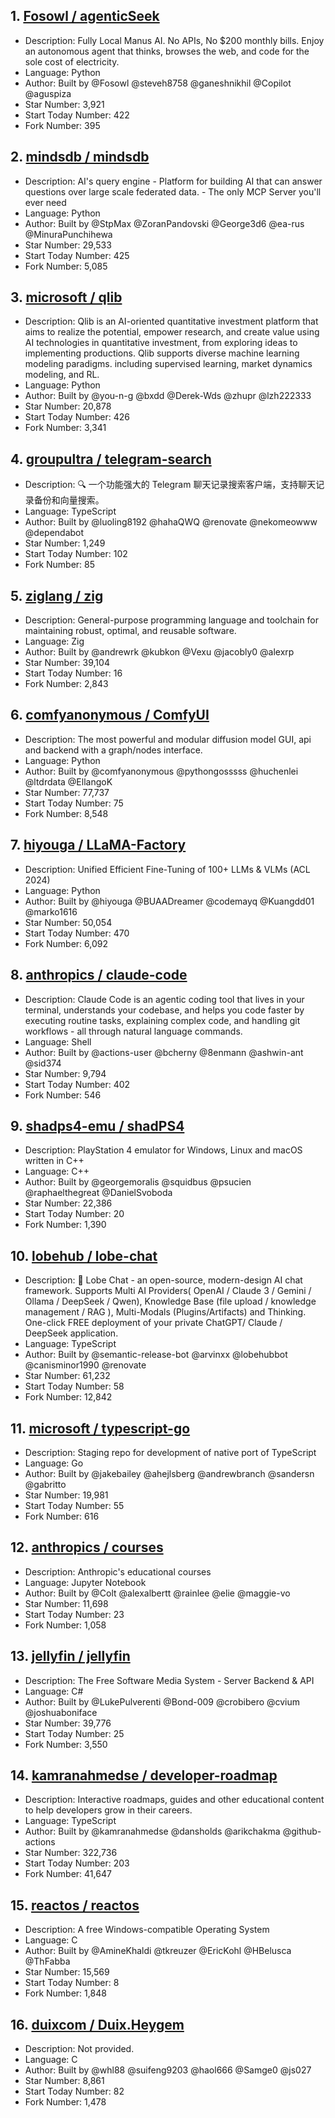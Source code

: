 ## 1. [Fosowl / agenticSeek](https://github.com/Fosowl/agenticSeek)
- Description: Fully Local Manus AI. No APIs, No $200 monthly bills. Enjoy an autonomous agent that thinks, browses the web, and code for the sole cost of electricity.
- Language: Python
- Author: Built by @Fosowl @steveh8758 @ganeshnikhil @Copilot @aguspiza
- Star Number: 3,921
- Start Today Number: 422
- Fork Number: 395

## 2. [mindsdb / mindsdb](https://github.com/mindsdb/mindsdb)
- Description: AI's query engine - Platform for building AI that can answer questions over large scale federated data. - The only MCP Server you'll ever need
- Language: Python
- Author: Built by @StpMax @ZoranPandovski @George3d6 @ea-rus @MinuraPunchihewa
- Star Number: 29,533
- Start Today Number: 425
- Fork Number: 5,085

## 3. [microsoft / qlib](https://github.com/microsoft/qlib)
- Description: Qlib is an AI-oriented quantitative investment platform that aims to realize the potential, empower research, and create value using AI technologies in quantitative investment, from exploring ideas to implementing productions. Qlib supports diverse machine learning modeling paradigms. including supervised learning, market dynamics modeling, and RL.
- Language: Python
- Author: Built by @you-n-g @bxdd @Derek-Wds @zhupr @lzh222333
- Star Number: 20,878
- Start Today Number: 426
- Fork Number: 3,341

## 4. [groupultra / telegram-search](https://github.com/groupultra/telegram-search)
- Description: 🔍 一个功能强大的 Telegram 聊天记录搜索客户端，支持聊天记录备份和向量搜索。
- Language: TypeScript
- Author: Built by @luoling8192 @hahaQWQ @renovate @nekomeowww @dependabot
- Star Number: 1,249
- Start Today Number: 102
- Fork Number: 85

## 5. [ziglang / zig](https://github.com/ziglang/zig)
- Description: General-purpose programming language and toolchain for maintaining robust, optimal, and reusable software.
- Language: Zig
- Author: Built by @andrewrk @kubkon @Vexu @jacobly0 @alexrp
- Star Number: 39,104
- Start Today Number: 16
- Fork Number: 2,843

## 6. [comfyanonymous / ComfyUI](https://github.com/comfyanonymous/ComfyUI)
- Description: The most powerful and modular diffusion model GUI, api and backend with a graph/nodes interface.
- Language: Python
- Author: Built by @comfyanonymous @pythongosssss @huchenlei @ltdrdata @EllangoK
- Star Number: 77,737
- Start Today Number: 75
- Fork Number: 8,548

## 7. [hiyouga / LLaMA-Factory](https://github.com/hiyouga/LLaMA-Factory)
- Description: Unified Efficient Fine-Tuning of 100+ LLMs & VLMs (ACL 2024)
- Language: Python
- Author: Built by @hiyouga @BUAADreamer @codemayq @Kuangdd01 @marko1616
- Star Number: 50,054
- Start Today Number: 470
- Fork Number: 6,092

## 8. [anthropics / claude-code](https://github.com/anthropics/claude-code)
- Description: Claude Code is an agentic coding tool that lives in your terminal, understands your codebase, and helps you code faster by executing routine tasks, explaining complex code, and handling git workflows - all through natural language commands.
- Language: Shell
- Author: Built by @actions-user @bcherny @8enmann @ashwin-ant @sid374
- Star Number: 9,794
- Start Today Number: 402
- Fork Number: 546

## 9. [shadps4-emu / shadPS4](https://github.com/shadps4-emu/shadPS4)
- Description: PlayStation 4 emulator for Windows, Linux and macOS written in C++
- Language: C++
- Author: Built by @georgemoralis @squidbus @psucien @raphaelthegreat @DanielSvoboda
- Star Number: 22,386
- Start Today Number: 20
- Fork Number: 1,390

## 10. [lobehub / lobe-chat](https://github.com/lobehub/lobe-chat)
- Description: 🤯 Lobe Chat - an open-source, modern-design AI chat framework. Supports Multi AI Providers( OpenAI / Claude 3 / Gemini / Ollama / DeepSeek / Qwen), Knowledge Base (file upload / knowledge management / RAG ), Multi-Modals (Plugins/Artifacts) and Thinking. One-click FREE deployment of your private ChatGPT/ Claude / DeepSeek application.    
- Language: TypeScript
- Author: Built by @semantic-release-bot @arvinxx @lobehubbot @canisminor1990 @renovate
- Star Number: 61,232
- Start Today Number: 58
- Fork Number: 12,842

## 11. [microsoft / typescript-go](https://github.com/microsoft/typescript-go)
- Description: Staging repo for development of native port of TypeScript
- Language: Go
- Author: Built by @jakebailey @ahejlsberg @andrewbranch @sandersn @gabritto
- Star Number: 19,981
- Start Today Number: 55
- Fork Number: 616

## 12. [anthropics / courses](https://github.com/anthropics/courses)
- Description: Anthropic's educational courses
- Language: Jupyter Notebook
- Author: Built by @Colt @alexalbertt @rainlee @elie @maggie-vo
- Star Number: 11,698
- Start Today Number: 23
- Fork Number: 1,058

## 13. [jellyfin / jellyfin](https://github.com/jellyfin/jellyfin)
- Description: The Free Software Media System - Server Backend & API
- Language: C#
- Author: Built by @LukePulverenti @Bond-009 @crobibero @cvium @joshuaboniface
- Star Number: 39,776
- Start Today Number: 25
- Fork Number: 3,550

## 14. [kamranahmedse / developer-roadmap](https://github.com/kamranahmedse/developer-roadmap)
- Description: Interactive roadmaps, guides and other educational content to help developers grow in their careers.
- Language: TypeScript
- Author: Built by @kamranahmedse @dansholds @arikchakma @github-actions
- Star Number: 322,736
- Start Today Number: 203
- Fork Number: 41,647

## 15. [reactos / reactos](https://github.com/reactos/reactos)
- Description: A free Windows-compatible Operating System
- Language: C
- Author: Built by @AmineKhaldi @tkreuzer @EricKohl @HBelusca @ThFabba
- Star Number: 15,569
- Start Today Number: 8
- Fork Number: 1,848

## 16. [duixcom / Duix.Heygem](https://github.com/duixcom/Duix.Heygem)
- Description: Not provided.
- Language: C
- Author: Built by @whl88 @suifeng9203 @haol666 @Samge0 @js027
- Star Number: 8,861
- Start Today Number: 82
- Fork Number: 1,478